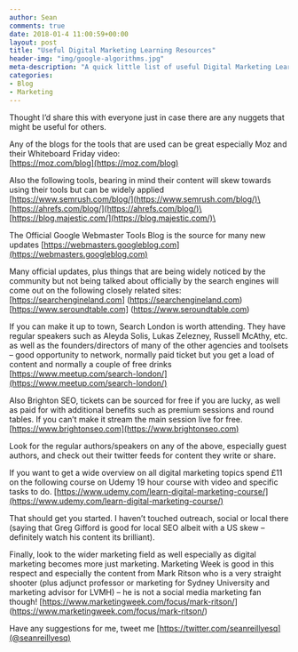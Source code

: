 ```yaml
---
author: Sean
comments: true
date: 2018-01-4 11:00:59+00:00
layout: post
title: "Useful Digital Marketing Learning Resources"
header-img: "img/google-algorithms.jpg"
meta-description: "A quick little list of useful Digital Marketing Learning Resources that I rate"
categories:
- Blog
- Marketing
---
```


Thought I’d share this with everyone just in case there are any nuggets that might be useful for others. 

Any of the blogs for the tools that are used can be great especially Moz and their Whiteboard Friday video:\
[https://moz.com/blog](https://moz.com/blog)

Also the following tools, bearing in mind their content will skew towards using their tools but can be widely applied\
[https://www.semrush.com/blog/](https://www.semrush.com/blog/)\
[https://ahrefs.com/blog/](https://ahrefs.com/blog/)\
[https://blog.majestic.com/](https://blog.majestic.com/)\

The Official Google Webmaster Tools Blog is the source for many new updates 
[https://webmasters.googleblog.com](https://webmasters.googleblog.com)

Many official updates, plus things that are being widely noticed by the community but not being talked about officially by the search engines  will come out on the following closely related sites:
[https://searchengineland.com] (https://searchengineland.com)
[https://www.seroundtable.com] (https://www.seroundtable.com)

If you can make it up to town, Search London is worth attending. They have regular speakers such as Aleyda Solis, Lukas Zelezney, Russell McAthy, etc. as well as the founders/directors of many of the other agencies and toolsets – good opportunity to network, normally paid ticket but you get a load of content and normally a couple of free drinks
[https://www.meetup.com/search-london/](https://www.meetup.com/search-london/)

Also Brighton SEO, tickets can be sourced for free if you are lucky, as well as paid for with additional benefits such as premium sessions and round tables.
If you can’t make it stream the main session live for free.
[https://www.brightonseo.com](https://www.brightonseo.com)

Look for the regular authors/speakers on any of the above, especially guest authors, and check out their twitter feeds for content they write or share.

If you want to get a wide overview on all digital marketing topics spend £11 on the following course on Udemy 19 hour course with video and specific tasks to do.
[https://www.udemy.com/learn-digital-marketing-course/](https://www.udemy.com/learn-digital-marketing-course/)

That should get you started. I haven’t touched outreach, social or local there (saying that Greg Gifford is good for local SEO albeit with a US skew – definitely watch his content its brilliant).

Finally, look to the wider marketing field as well especially as digital marketing becomes more just marketing. Marketing Week is good in this respect and especially the content from Mark Ritson who is a very straight shooter (plus adjunct professor or marketing for Sydney University and marketing advisor for LVMH) – he is not a social media marketing fan though! 
[https://www.marketingweek.com/focus/mark-ritson/] (https://www.marketingweek.com/focus/mark-ritson/)

Have any suggestions for me, tweet me [https://twitter.com/seanreillyesq](@seanreillyesq)

